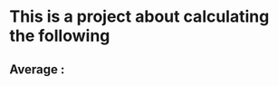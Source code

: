 This is a project about calculating the following
===================================================

## Average : 
